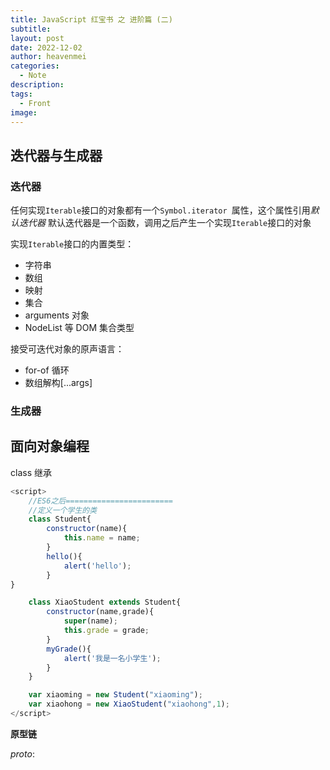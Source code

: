 ```yaml
---
title: JavaScript 红宝书 之 进阶篇 (二)
subtitle: 
layout: post
date: 2022-12-02
author: heavenmei
categories:
  - Note
description: 
tags:
  - Front
image:
---
```


## 迭代器与生成器

### 迭代器

任何实现`Iterable`接口的对象都有一个`Symbol.iterator	`属性，这个属性引用*默认迭代器*
默认迭代器是一个函数，调用之后产生一个实现`Iterable`接口的对象

实现`Iterable`接口的内置类型：

- 字符串
- 数组
- 映射
- 集合
- arguments 对象
- NodeList 等 DOM 集合类型

接受可迭代对象的原声语言：

- for-of 循环
- 数组解构[...args]







### 生成器





## 面向对象编程

class 继承

```js
<script>
	//ES6之后========================
	//定义一个学生的类
	class Student{
		constructor(name){
			this.name = name;
		}
		hello(){
			alert('hello');
		}
}

	class XiaoStudent extends Student{
		constructor(name,grade){
			super(name);
			this.grade = grade;
		}
		myGrade(){
			alert('我是一名小学生');
		}
	}

	var xiaoming = new Student("xiaoming");
	var xiaohong = new XiaoStudent("xiaohong",1);
</script>
```

**原型链**

_proto_:

